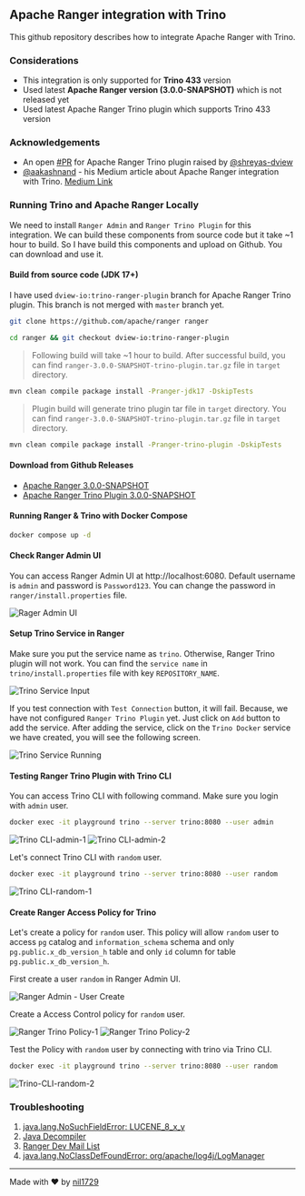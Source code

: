 ## Apache Ranger integration with Trino

This github repository describes how to integrate Apache Ranger with Trino.

### Considerations

- This integration is only supported for **Trino 433** version
- Used latest **Apache Ranger version (3.0.0-SNAPSHOT)** which is not released yet
- Used latest Apache Ranger Trino plugin which supports Trino 433 version

### Acknowledgements

- An open [#PR](https://github.com/apache/ranger/pull/291) for Apache Ranger Trino plugin raised by [@shreyas-dview](https://github.com/shreyas-dview)
- [@aakashnand](https://github.com/aakashnand) - his Medium article about Apache Ranger integration with Trino. [Medium Link](https://towardsdatascience.com/integrating-trino-and-apache-ranger-b808f6b96ad8)

### Running Trino and Apache Ranger Locally

We need to install `Ranger Admin` and `Ranger Trino Plugin` for this integration. We can build these components from source code but it take ~1 hour to build. So I have build this components and upload on Github. You can download and use it.

#### Build from source code (JDK 17+)

I have used `dview-io:trino-ranger-plugin` branch for Apache Ranger Trino plugin. This branch is not merged with `master` branch yet.

```bash
git clone https://github.com/apache/ranger ranger
```

```bash
cd ranger && git checkout dview-io:trino-ranger-plugin
```

> Following build will take ~1 hour to build. After successful build, you can find `ranger-3.0.0-SNAPSHOT-trino-plugin.tar.gz` file in `target` directory.

```bash
mvn clean compile package install -Pranger-jdk17 -DskipTests
```

> Plugin build will generate trino plugin tar file in `target` directory. You can find `ranger-3.0.0-SNAPSHOT-trino-plugin.tar.gz` file in `target` directory.

```bash
mvn clean compile package install -Pranger-trino-plugin -DskipTests
```

#### Download from Github Releases

- [Apache Ranger 3.0.0-SNAPSHOT](https://github.com/nil1729/trino-ranger-noob/releases/download/3.0.0-SNAPSHOT/ranger-3.0.0-SNAPSHOT-admin.tar.gz)
- [Apache Ranger Trino Plugin 3.0.0-SNAPSHOT](https://github.com/nil1729/trino-ranger-noob/releases/download/3.0.0-SNAPSHOT-trino/ranger-3.0.0-SNAPSHOT-trino-plugin.tar.gz)

#### Running Ranger & Trino with Docker Compose

```bash
docker compose up -d
```

#### Check Ranger Admin UI

You can access Ranger Admin UI at http://localhost:6080. Default username is `admin` and password is `Password123`. You can change the password in `ranger/install.properties` file.

![Rager Admin UI](assets/image-1.png)

#### Setup Trino Service in Ranger

Make sure you put the service name as `trino`. Otherwise, Ranger Trino plugin will not work. You can find the `service name` in `trino/install.properties` file with key `REPOSITORY_NAME`.

![Trino Service Input](assets/image-3.png)

If you test connection with `Test Connection` button, it will fail. Because, we have not configured `Ranger Trino Plugin` yet. Just click on `Add` button to add the service. After adding the service, click on the `Trino Docker` service we have created, you will see the following screen.

![Trino Service Running](assets/image-4.png)

#### Testing Ranger Trino Plugin with Trino CLI

You can access Trino CLI with following command. Make sure you login with `admin` user.

```bash
docker exec -it playground trino --server trino:8080 --user admin
```

![Trino CLI-admin-1](assets/image-5.png)
![Trino CLI-admin-2](assets/image-6.png)

Let's connect Trino CLI with `random` user.

```bash
docker exec -it playground trino --server trino:8080 --user random
```

![Trino CLI-random-1](assets/image-7.png)

#### Create Ranger Access Policy for Trino

Let's create a policy for `random` user. This policy will allow `random` user to access `pg` catalog and `information_schema` schema and only `pg.public.x_db_version_h` table and only `id` column for table `pg.public.x_db_version_h`.

First create a user `random` in Ranger Admin UI.

![Ranger Admin - User Create](assets/image-8.png)

Create a Access Control policy for `random` user.

![Ranger Trino Policy-1](assets/image-10.png)
![Ranger Trino Policy-2](assets/image-11.png)

Test the Policy with `random` user by connecting with trino via Trino CLI.

```bash
docker exec -it playground trino --server trino:8080 --user random
```

![Trino-CLI-random-2](assets/image-9.png)

### Troubleshooting

1. [java.lang.NoSuchFieldError: LUCENE_8_x_y](https://github.com/elastic/elasticsearch/issues/39387)
2. [Java Decompiler](https://java-decompiler.github.io/)
3. [Ranger Dev Mail List](https://lists.apache.org/list.html?dev@ranger.apache.org)
4. [java.lang.NoClassDefFoundError: org/apache/log4j/LogManager](https://stackoverflow.com/questions/26338387/unexpected-exception-java-lang-noclassdeffounderror-org-apache-log4j-logmanage)

---

Made with ❤️ by [nil1729](https://github.com/nil1729)
